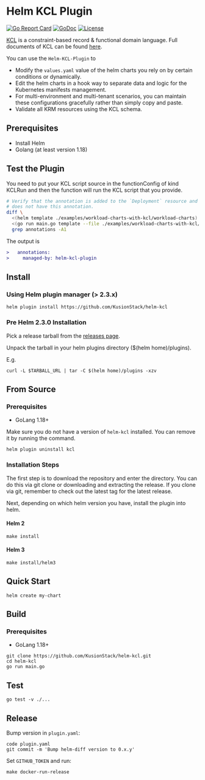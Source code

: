 # Helm KCL Plugin

[![Go Report Card](https://goreportcard.com/badge/github.com/KusionStack/helm-kcl)](https://goreportcard.com/report/github.com/KusionStack/helm-kcl)
[![GoDoc](https://godoc.org/github.com/KusionStack/helm-kcl?status.svg)](https://godoc.org/github.com/KusionStack/helm-kcl)
[![License](https://img.shields.io/badge/License-Apache%202.0-blue.svg)](https://github.com/KusionStack/helm-kcl/blob/main/LICENSE)

[KCL](https://github.com/KusionStack/KCLVM) is a constraint-based record & functional domain language. Full documents of KCL can be found [here](https://kcl-lang.io/).

You can use the `Helm-KCL-Plugin` to

+ Modify the `values.yaml` value of the helm charts you rely on by certain conditions or dynamically.
+ Edit the helm charts in a hook way to separate data and logic for the Kubernetes manifests management.
+ For multi-environment and multi-tenant scenarios, you can maintain these configurations gracefully rather than simply copy and paste.
+ Validate all KRM resources using the KCL schema.

## Prerequisites

+ Install Helm
+ Golang (at least version 1.18)

## Test the Plugin

You need to put your KCL script source in the functionConfig of kind KCLRun and then the function will run the KCL script that you provide.

```bash
# Verify that the annotation is added to the `Deployment` resource and the other resource `Service` 
# does not have this annotation.
diff \
  <(helm template ./examples/workload-charts-with-kcl/workload-charts) \
  <(go run main.go template --file ./examples/workload-charts-with-kcl/kcl-run.yaml) |\
  grep annotations -A1
```

The output is

```diff
>   annotations:
>     managed-by: helm-kcl-plugin
```

## Install

### Using Helm plugin manager (> 2.3.x)

```shell
helm plugin install https://github.com/KusionStack/helm-kcl
```

### Pre Helm 2.3.0 Installation

Pick a release tarball from the [releases page](https://github.com/KusionStack/helm-kcl/releases).

Unpack the tarball in your helm plugins directory ($(helm home)/plugins).

E.g.

```shell
curl -L $TARBALL_URL | tar -C $(helm home)/plugins -xzv
```

## From Source

### Prerequisites

+ GoLang 1.18+

Make sure you do not have a version of `helm-kcl` installed. You can remove it by running the command.

```shell
helm plugin uninstall kcl
```

### Installation Steps

The first step is to download the repository and enter the directory. You can do this via git clone or downloading and extracting the release. If you clone via git, remember to check out the latest tag for the latest release.

Next, depending on which helm version you have, install the plugin into helm.

#### Helm 2

```shell
make install
```

#### Helm 3

```shell
make install/helm3
```

## Quick Start

```shell
helm create my-chart
```

## Build

### Prerequisites

+ GoLang 1.18+

```shell
git clone https://github.com/KusionStack/helm-kcl.git
cd helm-kcl
go run main.go
```

## Test

```shell
go test -v ./...
```

## Release

Bump version in `plugin.yaml`:

```shell
code plugin.yaml
git commit -m 'Bump helm-diff version to 0.x.y'
```

Set `GITHUB_TOKEN` and run:

```shell
make docker-run-release
```
